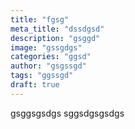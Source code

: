 ```yaml
---
title: "fgsg"
meta_title: "dssdgsd"
description: "gsggd"
image: "gssgdgs"
categories: "ggsd"
author: "gsgssgd"
tags: "ggssgd"
draft: true
---
```

gsggsgsdgs sggsdgsgsdgs